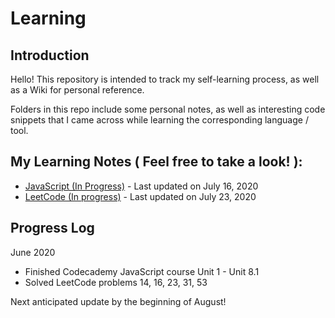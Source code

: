 <h1>Learning</h1>
<h2>Introduction</h2>
<p>Hello! This repository is intended to track my self-learning process, as well as a Wiki for personal reference.</p>
<p>Folders in this repo include some personal notes, as well as interesting code snippets that I came across while learning the corresponding language / tool.</p>
<h2>My Learning Notes ( Feel free to take a look! ):</h2>
<ul>
    <li><a href="https://github.com/YiyueMaggieMao/learning/blob/master/JavaScript/notes.md">JavaScript (In Progress)</a> - Last updated on July 16, 2020</li>
    <li><a href="https://github.com/YiyueMaggieMao/learning/blob/master/LeetCode-notes.md">LeetCode (In progress)</a> - Last updated on July 23, 2020</li>
</ul>
<h2>Progress Log</h2>
<p>June 2020</p>
<ul>
    <li>Finished Codecademy JavaScript course Unit 1 - Unit 8.1</li>
    <li>Solved LeetCode problems 14, 16, 23, 31, 53</li>
</ul>
<p>Next anticipated update by the beginning of August!</p>
